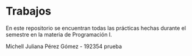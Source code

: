 # Trabajos
En este repositorio se encuentran todas las prácticas hechas durante el semestre en la materia de Programación I.

Michell Juliana Pérez Gómez - 192354
prueba
